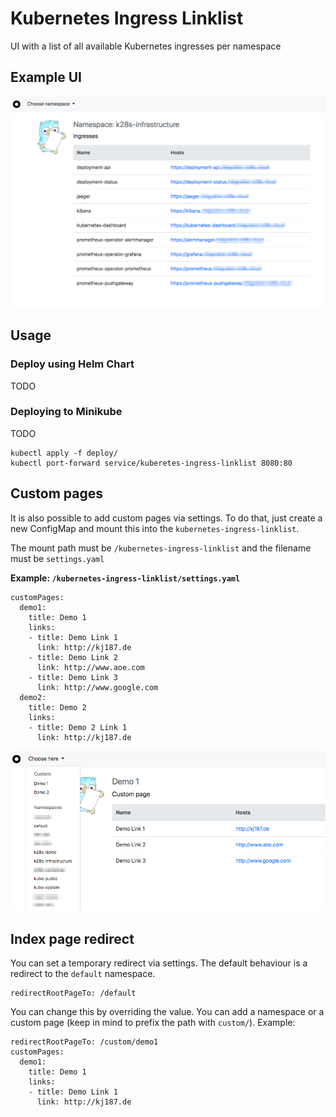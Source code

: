 # Kubernetes Ingress Linklist

UI with a list of all available Kubernetes ingresses per namespace

## Example UI

![Example UI](assets/documentation/example-ui.png "Example UI")

## Usage

### Deploy using Helm Chart

TODO

### Deploying to Minikube

TODO 

```
kubectl apply -f deploy/
kubectl port-forward service/kuberetes-ingress-linklist 8080:80
```


## Custom pages

It is also possible to add custom pages via settings. 
To do that, just create a new ConfigMap and mount this into the `kubernetes-ingress-linklist`.

The mount path must be `/kubernetes-ingress-linklist` and the filename must be `settings.yaml` 

**Example: `/kubernetes-ingress-linklist/settings.yaml`**
```
customPages:
  demo1:
    title: Demo 1
    links:
    - title: Demo Link 1
      link: http://kj187.de
    - title: Demo Link 2
      link: http://www.aoe.com
    - title: Demo Link 3
      link: http://www.google.com
  demo2:
    title: Demo 2
    links:
    - title: Demo 2 Link 1
      link: http://kj187.de
```


![Example custom page](assets/documentation/custom-page.png "Example custom page")

## Index page redirect

You can set a temporary redirect via settings. The default behaviour is a redirect to the `default` namespace.

```
redirectRootPageTo: /default
```

You can change this by overriding the value. You can add a namespace or a custom page (keep in mind to prefix the path with `custom/`). 
Example: 

```
redirectRootPageTo: /custom/demo1
customPages:
  demo1:
    title: Demo 1
    links:
    - title: Demo Link 1
      link: http://kj187.de
```